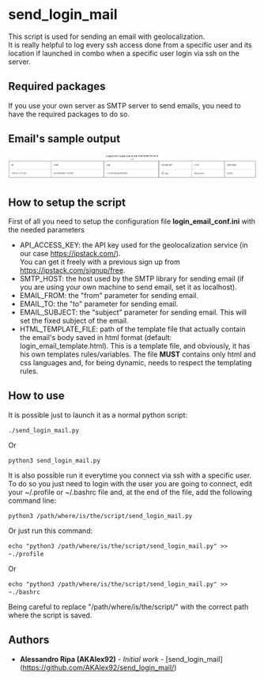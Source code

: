 # send_login_mail
This script is used for sending an email with geolocalization.  
It is really helpful to log every ssh access done from a specific user and its location if launched in combo when a specific user login via ssh on the server.
## Required packages
If you use your own server as SMTP server to send emails, you need to have the required packages to do so.
## Email's sample output
![Example_Output](https://github.com/AKAlex92/send_login_mail/blob/master/src_README/Sample_output.png)
## How to setup the script
First of all you need to setup the configuration file **login_email_conf.ini** with the needed parameters
* API_ACCESS_KEY: the API key used for the geolocalization service (in our case https://ipstack.com/).  
 You can get it freely with a previous sign up from https://ipstack.com/signup/free.
* SMTP_HOST: the host used by the SMTP library for sending email (if you are using your own machine to send email, set it as localhost). 
* EMAIL_FROM: the "from" parameter for sending email.
* EMAIL_TO: the "to" parameter for sending email.
* EMAIL_SUBJECT: the "subject" parameter for sending email. This will set the fixed subject of the email.
* HTML_TEMPLATE_FILE: path of the template file that actually contain the email's body saved in html format (default: login_email_template.html). This is a template file, and obviously, it has his own templates rules/variables.   The file **MUST** contains only html and css languages and, for being dynamic, needs to respect the templating rules.
## How to use
It is possible just to launch it as a normal python script:
```
./send_login_mail.py
```
Or  
```
python3 send_login_mail.py
```
  
It is also possible run it everytime you connect via ssh with a specific user.
To do so you just need to login with the user you are going to connect, edit your ~/.profile or ~/.bashrc file and, at the end of the file, add the following command line:
```
python3 /path/where/is/the/script/send_login_mail.py
```
Or just run this command:
```
echo "python3 /path/where/is/the/script/send_login_mail.py" >> ~./profile
```
Or
```
echo "python3 /path/where/is/the/script/send_login_mail.py" >> ~./bashrc
```
Being careful to replace "/path/where/is/the/script/" with the correct path where the script is saved.
## Authors

* **Alessandro Ripa (AKAlex92)** - *Initial work* - [send_login_mail] (https://github.com/AKAlex92/send_login_mail/)
